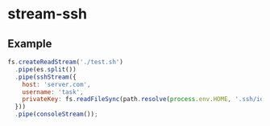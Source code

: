 stream-ssh
==========


## Example

```javascript
fs.createReadStream('./test.sh')
  .pipe(es.split())
  .pipe(sshStream({
    host: 'server.com',
    username: 'task',
    privateKey: fs.readFileSync(path.resolve(process.env.HOME, '.ssh/id_rsa'))
  }))
  .pipe(consoleStream());
```